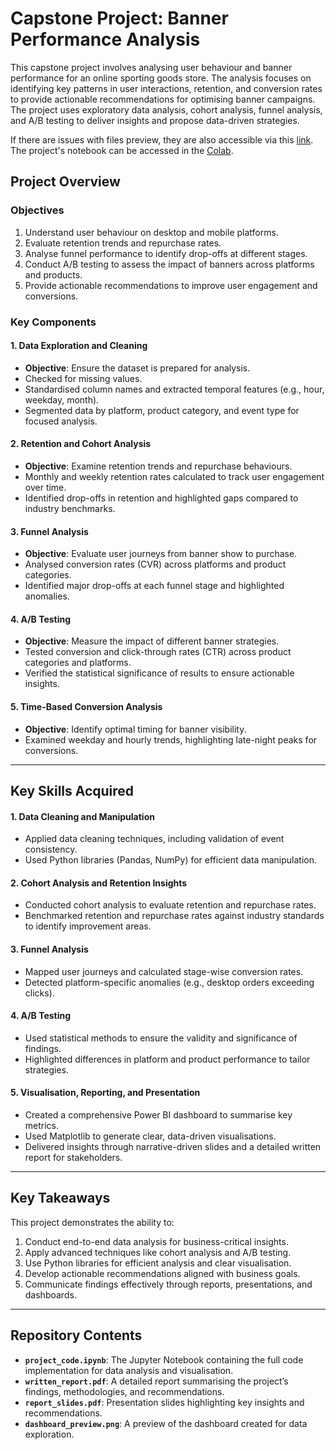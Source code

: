 # Capstone Project: Banner Performance Analysis

This capstone project involves analysing user behaviour and banner performance for an online sporting goods store. The analysis focuses on identifying key patterns in user interactions, retention, and conversion rates to provide actionable recommendations for optimising banner campaigns. The project uses exploratory data analysis, cohort analysis, funnel analysis, and A/B testing to deliver insights and propose data-driven strategies.

If there are issues with files preview, they are also accessible via this [link](https://drive.google.com/drive/folders/1CxxoKUlKdWPReBPN9WhE2rTd0Wn1WnY0?usp=sharing). 
The project's notebook can be accessed in the [Colab](https://colab.research.google.com/drive/1XB4yWRDhDD0VCIMDKD6KlVed1Ptsd1qO#scrollTo=3ffbbd5e-d378-438d-8963-285a9147b881).

## Project Overview

### Objectives
1. Understand user behaviour on desktop and mobile platforms.
2. Evaluate retention trends and repurchase rates.
3. Analyse funnel performance to identify drop-offs at different stages.
4. Conduct A/B testing to assess the impact of banners across platforms and products.
5. Provide actionable recommendations to improve user engagement and conversions.

### Key Components

#### **1. Data Exploration and Cleaning**
- **Objective**: Ensure the dataset is prepared for analysis.
- Checked for missing values.
- Standardised column names and extracted temporal features (e.g., hour, weekday, month).
- Segmented data by platform, product category, and event type for focused analysis.

#### **2. Retention and Cohort Analysis**
- **Objective**: Examine retention trends and repurchase behaviours.
- Monthly and weekly retention rates calculated to track user engagement over time.
- Identified drop-offs in retention and highlighted gaps compared to industry benchmarks.

#### **3. Funnel Analysis**
- **Objective**: Evaluate user journeys from banner show to purchase.
- Analysed conversion rates (CVR) across platforms and product categories.
- Identified major drop-offs at each funnel stage and highlighted anomalies.

#### **4. A/B Testing**
- **Objective**: Measure the impact of different banner strategies.
- Tested conversion and click-through rates (CTR) across product categories and platforms.
- Verified the statistical significance of results to ensure actionable insights.

#### **5. Time-Based Conversion Analysis**
- **Objective**: Identify optimal timing for banner visibility.
- Examined weekday and hourly trends, highlighting late-night peaks for conversions.

---

## Key Skills Acquired

#### **1. Data Cleaning and Manipulation**
- Applied data cleaning techniques, including validation of event consistency.
- Used Python libraries (Pandas, NumPy) for efficient data manipulation.

#### **2. Cohort Analysis and Retention Insights**
- Conducted cohort analysis to evaluate retention and repurchase rates.
- Benchmarked retention and repurchase rates against industry standards to identify improvement areas.

#### **3. Funnel Analysis**
- Mapped user journeys and calculated stage-wise conversion rates.
- Detected platform-specific anomalies (e.g., desktop orders exceeding clicks).

#### **4. A/B Testing**
- Used statistical methods to ensure the validity and significance of findings.
- Highlighted differences in platform and product performance to tailor strategies.

#### **5. Visualisation, Reporting, and Presentation**
- Created a comprehensive Power BI dashboard to summarise key metrics.
- Used Matplotlib to generate clear, data-driven visualisations.
- Delivered insights through narrative-driven slides and a detailed written report for stakeholders.

---

## Key Takeaways

This project demonstrates the ability to:
1. Conduct end-to-end data analysis for business-critical insights.
2. Apply advanced techniques like cohort analysis and A/B testing.
3. Use Python libraries for efficient analysis and clear visualisation.
4. Develop actionable recommendations aligned with business goals.
5. Communicate findings effectively through reports, presentations, and dashboards.

---

## Repository Contents

- **`project_code.ipynb`**: The Jupyter Notebook containing the full code implementation for data analysis and visualisation.
- **`written_report.pdf`**: A detailed report summarising the project’s findings, methodologies, and recommendations.
- **`report_slides.pdf`**: Presentation slides highlighting key insights and recommendations.
- **`dashboard_preview.png`**: A preview of the dashboard created for data exploration.
